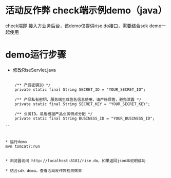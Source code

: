 # 活动反作弊 check端示例demo（java）

check端即 接入方业务后台，该demo仅提供rise.do接口，需要结合sdk demo一起使用

# demo运行步骤

* 修改RiseServlet.java

```

    /** 产品密钥ID */
    private static final String SECRET_ID = "YOUR_SECRET_ID";
    
    /** 产品私有密钥，服务端生成签名信息使用，请严格保管，避免泄露 */
    private static final String SECRET_KEY = "YOUR_SECRET_KEY";
    
    /** 业务ID，易盾根据产品业务特点分配 */
    private static final String BUSINESS_ID = "YOUR_BUSINESS_ID";

``


* 运行demo
mvn tomcat7:run


* 浏览器访问 http://localhost:8181/rise.do，如果返回json串说明成功

* 结合sdk demo，查看活动反作弊检测效果
